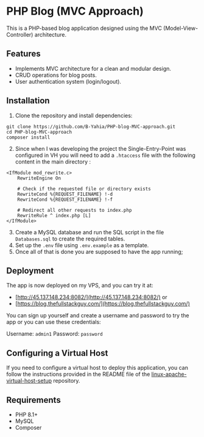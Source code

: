 # PHP Blog (MVC Approach)
This is a PHP-based blog application designed using the MVC (Model-View-Controller) architecture. 

## Features
- Implements MVC architecture for a clean and modular design.
- CRUD operations for blog posts.
- User authentication system (login/logout).

## Installation

1. Clone the repository and install dependencies:
```
git clone https://github.com/B-Yahia/PHP-blog-MVC-approach.git  
cd PHP-blog-MVC-approach  
composer install  
```
2. Since when I was developing the project the Single-Entry-Point was configured in VH you will need to add a `.htaccess` file with the following content in the main directory :
```
<IfModule mod_rewrite.c>
    RewriteEngine On

    # Check if the requested file or directory exists
    RewriteCond %{REQUEST_FILENAME} !-d
    RewriteCond %{REQUEST_FILENAME} !-f

    # Redirect all other requests to index.php
    RewriteRule ^ index.php [L]
</IfModule>
```
3. Create a MySQL database and run the SQL script in the file `Databases.sql` to create the required tables.
4. Set up the `.env` file using `.env.example` as a template.
5. Once all of that is done you are supposed to have the app running;

## Deployment

The app is now deployed on my VPS, and you can try it at:
 - [http://45.137.148.234:8082/](http://45.137.148.234:8082/)  or
 - [https://blog.thefullstackguy.com/](https://blog.thefullstackguy.com/)

You can sign up yourself and create a username and password to try the app or you can use these credentials:

  Username: `admin1`
  Password: `password`

## Configuring a Virtual Host

If you need to configure a virtual host to deploy this application, you can follow the instructions provided in the README file of the [linux-apache-virtual-host-setup](https://github.com/B-Yahia/linux-apache-virtual-host-setup) repository.

## Requirements

  - PHP 8.1+
  - MySQL
  - Composer
